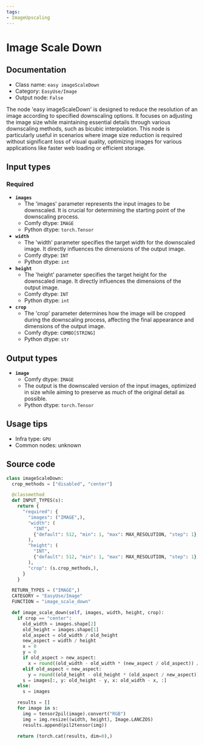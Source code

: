 ```yaml
---
tags:
- ImageUpscaling
---
```


# Image Scale Down
## Documentation
- Class name: `easy imageScaleDown`
- Category: `EasyUse/Image`
- Output node: `False`

The node 'easy imageScaleDown' is designed to reduce the resolution of an image according to specified downscaling options. It focuses on adjusting the image size while maintaining essential details through various downscaling methods, such as bicubic interpolation. This node is particularly useful in scenarios where image size reduction is required without significant loss of visual quality, optimizing images for various applications like faster web loading or efficient storage.
## Input types
### Required
- **`images`**
    - The 'images' parameter represents the input images to be downscaled. It is crucial for determining the starting point of the downscaling process.
    - Comfy dtype: `IMAGE`
    - Python dtype: `torch.Tensor`
- **`width`**
    - The 'width' parameter specifies the target width for the downscaled image. It directly influences the dimensions of the output image.
    - Comfy dtype: `INT`
    - Python dtype: `int`
- **`height`**
    - The 'height' parameter specifies the target height for the downscaled image. It directly influences the dimensions of the output image.
    - Comfy dtype: `INT`
    - Python dtype: `int`
- **`crop`**
    - The 'crop' parameter determines how the image will be cropped during the downscaling process, affecting the final appearance and dimensions of the output image.
    - Comfy dtype: `COMBO[STRING]`
    - Python dtype: `str`
## Output types
- **`image`**
    - Comfy dtype: `IMAGE`
    - The output is the downscaled version of the input images, optimized in size while aiming to preserve as much of the original detail as possible.
    - Python dtype: `torch.Tensor`
## Usage tips
- Infra type: `GPU`
- Common nodes: unknown


## Source code
```python
class imageScaleDown:
  crop_methods = ["disabled", "center"]

  @classmethod
  def INPUT_TYPES(s):
    return {
      "required": {
        "images": ("IMAGE",),
        "width": (
          "INT",
          {"default": 512, "min": 1, "max": MAX_RESOLUTION, "step": 1},
        ),
        "height": (
          "INT",
          {"default": 512, "min": 1, "max": MAX_RESOLUTION, "step": 1},
        ),
        "crop": (s.crop_methods,),
      }
    }

  RETURN_TYPES = ("IMAGE",)
  CATEGORY = "EasyUse/Image"
  FUNCTION = "image_scale_down"

  def image_scale_down(self, images, width, height, crop):
    if crop == "center":
      old_width = images.shape[2]
      old_height = images.shape[1]
      old_aspect = old_width / old_height
      new_aspect = width / height
      x = 0
      y = 0
      if old_aspect > new_aspect:
        x = round((old_width - old_width * (new_aspect / old_aspect)) / 2)
      elif old_aspect < new_aspect:
        y = round((old_height - old_height * (old_aspect / new_aspect)) / 2)
      s = images[:, y: old_height - y, x: old_width - x, :]
    else:
      s = images

    results = []
    for image in s:
      img = tensor2pil(image).convert("RGB")
      img = img.resize((width, height), Image.LANCZOS)
      results.append(pil2tensor(img))

    return (torch.cat(results, dim=0),)

```
